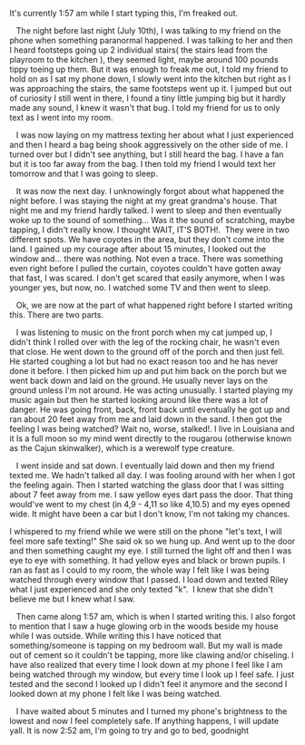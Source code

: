 It's currently 1:57 am while I start typing this,  I'm freaked out. 

   The night before last night (July 10th), I was talking to my friend on the phone when something paranormal happened. I was talking to her and then I heard footsteps going up 2 individual stairs( the stairs lead from the playroom to the kitchen ), they seemed light, maybe around 100 pounds tippy toeing up them. But it was enough to freak me out, I told my friend to hold on as I sat my phone down, I slowly went into the kitchen but right as I was approaching the stairs, the same footsteps went up it. I jumped but out of curiosity I still went in there, I found a tiny little jumping big but it hardly made any sound, I knew it wasn't that bug. I told my friend for us to only text as I went into my room.

   I was now laying on my mattress texting her about what I just experienced and then I heard a bag being shook aggressively on the other side of me. I turned over but I didn't see anything, but I still heard the bag. I have a fan but it is too far away from the bag. I then told my friend I would text her tomorrow and that I was going to sleep.

   It was now the next day. I unknowingly forgot about what happened the night before. I was staying the night at my great grandma's house. That night me and my friend hardly talked. I went to sleep and then eventually woke up to the sound of something… Was it the sound of scratching, maybe tapping, I didn't really know. I thought WAIT, IT'S BOTH!.  They were in two different spots. We have coyotes in the area, but they don't come into the land. I gained up my courage after about 15 minutes, I looked out the window and… there was nothing. Not even a trace. There was something even right before I pulled the curtain, coyotes couldn't have gotten away that fast, I was scared. I don't get scared that easily anymore, when I was younger yes, but now, no. I watched some TV and then went to sleep.

   Ok, we are now at the part of what happened right before I started writing this. There are two parts.

   I was listening to music on the front porch when my cat jumped up, I didn't think I rolled over with the leg of the rocking chair, he wasn't even that close. He went down to the ground off of the porch and then just fell. He started coughing a lot but had no exact reason too and he has never done it before. I then picked him up and put him back on the porch but we went back down and laid on the ground. He usually never lays on the ground unless I'm not around. He was acting unusually. I started playing my music again but then he started looking around like there was a lot of danger. He was going front, back, front back until eventually he got up and ran about 20 feet away from me and laid down in the sand. I then got the feeling I was being watched? Wait no, worse, stalked!. I live in Louisiana and it Is a full moon so my mind went directly to the rougarou (otherwise known as the Cajun skinwalker), which is a werewolf type creature.

   I went inside and sat down. I eventually laid down and then my friend texted me. We hadn't talked all day. I was fooling around with her when I got the feeling again. Then I started watching the glass door that I was sitting about 7 feet away from me. I saw yellow eyes dart pass the door. That thing would've went to my chest (in 4,9 - 4,11 so like 4,10.5) and my eyes opened wide. It might have been a car but I don't know, I'm not taking my chances.

I whispered to my friend while we were still on the phone "let's text, I will feel more safe texting!" She said ok so we hung up. And went up to the door and then something caught my eye. I still turned the light off and then I was eye to eye with something. It had yellow eyes and black or brown pupils. I ran as fast as I could to my room, the whole way I felt like I was being watched through every window that I passed. I load down and texted Riley what I just experienced and she only texted "k".  I knew that she didn't believe me but I knew what I saw.

   Then came along 1:57 am, which is when I started writing this. I also forgot to mention that I saw a huge glowing orb in the woods beside my house while I was outside. While writing this I have noticed that something/someone is tapping on my bedroom wall. But my wall is made out of cement so it couldn't be tapping, more like clawing and/or chiseling. I have also realized that every time I look down at my phone I feel like I am being watched through my window, but every time I look up I feel safe. I just tested and the second I looked up I didn't feel it anymore and the second I looked down at my phone I felt like I was being watched.

   I have waited about 5 minutes and I turned my phone's brightness to the lowest and now I feel completely safe. If anything happens, I will update yall. It is now 2:52 am, I'm going to try and go to bed, goodnight